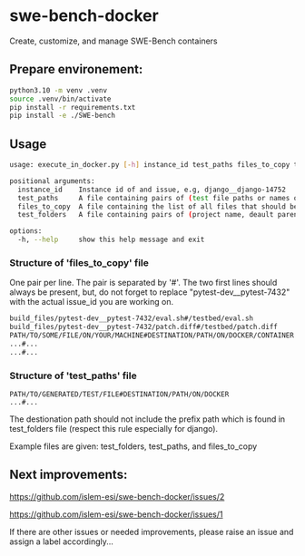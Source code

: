 # swe-bench-docker
Create, customize, and manage SWE-Bench containers


## Prepare environement:

```bash
python3.10 -m venv .venv
source .venv/bin/activate
pip install -r requirements.txt
pip install -e ./SWE-bench
```

## Usage
```bash
usage: execute_in_docker.py [-h] instance_id test_paths files_to_copy test_folders

positional arguments:
  instance_id    Instance id of and issue, e.g, django__django-14752
  test_paths     A file containing pairs of (test file paths or names on the host machine, paths/names inside the docker)
  files_to_copy  A file containing the list of all files that should be copied from the host machine to the docker container (including generated test files)
  test_folders   A file containing pairs of (project name, deault parent test folder, e.g, 'django /testbed/tests')

options:
  -h, --help     show this help message and exit
```

### Structure of 'files_to_copy' file
One pair per line. The pair is separated by '#'.
The two first lines should always be present, but, do not forget to replace "pytest-dev__pytest-7432" with the actual issue_id you are working on.
```txt
build_files/pytest-dev__pytest-7432/eval.sh#/testbed/eval.sh
build_files/pytest-dev__pytest-7432/patch.diff#/testbed/patch.diff
PATH/TO/SOME/FILE/ON/YOUR/MACHINE#DESTINATION/PATH/ON/DOCKER/CONTAINER
...#...
...#...
```

### Structure of 'test_paths' file
```
PATH/TO/GENERATED/TEST/FILE#DESTINATION/PATH/ON/DOCKER
...#...
```
The destionation path should not include the prefix path which is found in test_folders file (respect this rule especially for django).

Example files are given: test_folders, test_paths, and files_to_copy

## Next improvements:
https://github.com/islem-esi/swe-bench-docker/issues/2

https://github.com/islem-esi/swe-bench-docker/issues/1

If there are other issues or needed improvements, please raise an issue and assign a label accordingly...
